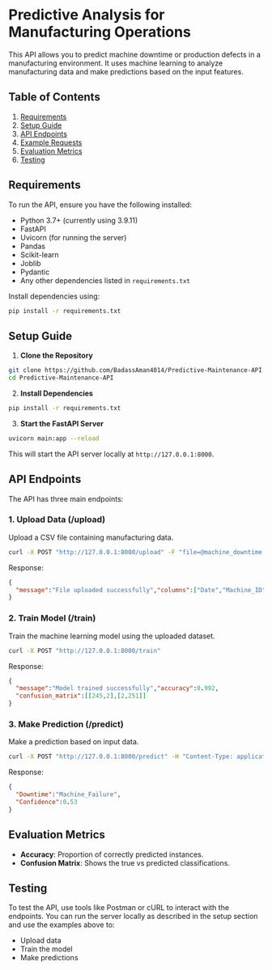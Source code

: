 # Predictive Analysis for Manufacturing Operations

This API allows you to predict machine downtime or production defects in a manufacturing environment. It uses machine learning to analyze manufacturing data and make predictions based on the input features.

## Table of Contents

1. [Requirements](#requirements)
2. [Setup Guide](#setup-guide)
3. [API Endpoints](#api-endpoints)
4. [Example Requests](#example-requests)
5. [Evaluation Metrics](#evaluation-metrics)
6. [Testing](#testing)

## Requirements

To run the API, ensure you have the following installed:

- Python 3.7+ (currently using 3.9.11)
- FastAPI
- Uvicorn (for running the server)
- Pandas
- Scikit-learn
- Joblib
- Pydantic
- Any other dependencies listed in `requirements.txt`

Install dependencies using:

```bash
pip install -r requirements.txt
```

## Setup Guide

1. **Clone the Repository**

```bash
git clone https://github.com/BadassAman4014/Predictive-Maintenance-API.git
cd Predictive-Maintenance-API
```

2. **Install Dependencies**

```bash
pip install -r requirements.txt
```

3. **Start the FastAPI Server**

```bash
uvicorn main:app --reload
```

This will start the API server locally at `http://127.0.0.1:8000`.

## API Endpoints

The API has three main endpoints:

### 1. Upload Data (/upload)

Upload a CSV file containing manufacturing data.

```bash
curl -X POST "http://127.0.0.1:8000/upload" -F "file=@machine_downtime.csv"
```

Response:
```json
{
  "message":"File uploaded successfully","columns":["Date","Machine_ID","Assembly_Line_No","Hydraulic_Pressure(bar)","Coolant_Pressure(bar)","Air_System_Pressure(bar)","Coolant_Temperature","Hydraulic_Oil_Temperature(?C)","Spindle_Bearing_Temperature(?C)","Spindle_Vibration(?m)","Tool_Vibration(?m)","Spindle_Speed(RPM)","Voltage(volts)","Torque(Nm)","Cutting(kN)","Downtime"]
}
```

### 2. Train Model (/train)

Train the machine learning model using the uploaded dataset.

```bash
curl -X POST "http://127.0.0.1:8000/train"
```

Response:
```json
{
  "message":"Model trained successfully","accuracy":0.992,
  "confusion_matrix":[[245,2],[2,251]]
}
```

### 3. Make Prediction (/predict)

Make a prediction based on input data.

```bash
curl -X POST "http://127.0.0.1:8000/predict" -H "Content-Type: application/json" -d "{\"Machine_ID\":\"Makino-L1-Unit1-2013\",\"Date\":\"31-12-2021\",\"Hydraulic_Pressure(bar)\":125.33,\"Coolant_Pressure(bar)\":4.93,\"Air_System_Pressure(bar)\":6.19,\"Coolant_Temperature\":35.3,\"Hydraulic_Oil_Temperature(?C)\":47.4,\"Spindle_Bearing_Temperature(?C)\":34.6,\"Spindle_Vibration(?m)\":1.38,\"Tool_Vibration(?m)\":25.27,\"Spindle_Speed(RPM)\":19856,\"Voltage(volts)\":368,\"Torque(Nm)\":14.2,\"Cutting(kN)\":2.68}"
```

Response:
```json
{
  "Downtime":"Machine_Failure",
  "Confidence":0.53
}
```

## Evaluation Metrics

- **Accuracy**: Proportion of correctly predicted instances.
- **Confusion Matrix**: Shows the true vs predicted classifications.

## Testing

To test the API, use tools like Postman or cURL to interact with the endpoints. You can run the server locally as described in the setup section and use the examples above to:
- Upload data
- Train the model
- Make predictions